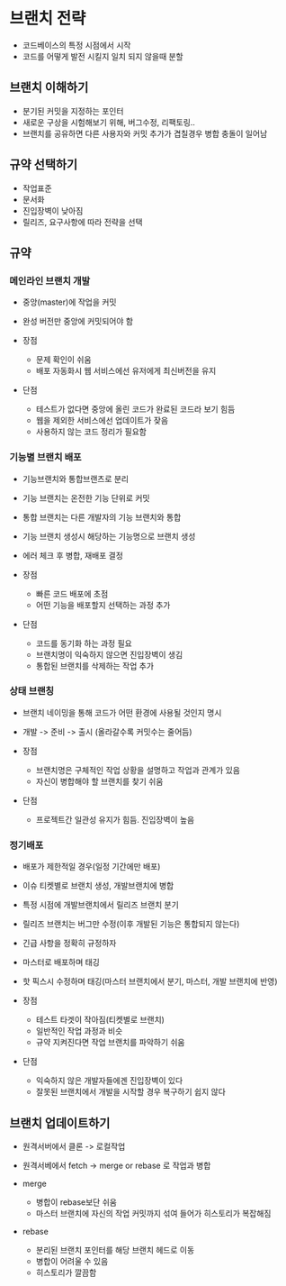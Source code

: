 # 브랜치 전략

- 코드베이스의 특정 시점에서 시작
- 코드를 어떻게 발전 시킬지 일치 되지 않을때 분할
	
## 브랜치 이해하기

- 분기된 커밋을 지정하는 포인터
- 새로운 구상을 시험해보기 위해, 버그수정, 리팩토링..
- 브랜치를 공유하면 다른 사용자와 커밋 추가가 겹칠경우 병합 충돌이 일어남		

## 규약 선택하기

- 작업표준
- 문서화
- 진입장벽이 낮아짐
- 릴리즈, 요구사항에 따라 전략을 선택

## 규약

### 메인라인 브랜치 개발

- 중앙(master)에 작업을 커밋
- 완성 버전만 중앙에 커밋되어야 함
- 장점

	- 문제 확인이 쉬움
	- 배포 자동화시 웹 서비스에선 유저에게 최신버전을 유지

- 단점

	- 테스트가 없다면 중앙에 올린 코드가 완료된 코드라 보기 힘듬
	- 웹을 제외한 서비스에선 업데이트가 잦음
	- 사용하지 않는 코드 정리가 필요함

### 기능별 브랜치 배포

- 기능브랜치와 통합브랜츠로 분리
- 기능 브랜치는 온전한 기능 단위로 커밋
- 통합 브랜치는 다른 개발자의 기능 브랜치와 통합
- 기능 브랜치 생성시 해당하는 기능명으로 브랜치 생성
- 에러 체크 후 병합, 재배포 결정
- 장점

	- 빠른 코드 배포에 초점
	- 어떤 기능을 배포할지 선택하는 과정 추가

- 단점

	- 코드를 동기화 하는 과정 필요
	- 브랜치명이 익숙하지 않으면 진입장벽이 생김
	- 통합된 브랜치를 삭제하는 작업 추가

### 상태 브랜칭

- 브랜치 네이밍을 통해 코드가 어떤 환경에 사용될 것인지 명시
- 개발 -> 준비 -> 출시 (올라갈수록 커밋수는 줄어듬) 
- 장점

	- 브랜치명은 구체적인 작업 상황을 설명하고 작업과 관계가 있음
	- 자신이 병합해야 할 브랜치를 찾기 쉬움

- 단점

	- 프로젝트간 일관성 유지가 힘듬. 진입장벽이 높음

### 정기배포

- 배포가 제한적일 경우(일정 기간에만 배포)
- 이슈 티켓별로 브랜치 생성, 개발브랜치에 병합
- 특정 시점에 개발브랜치에서 릴리즈 브랜치 분기
- 릴리즈 브랜치는 버그만 수정(이후 개발된 기능은 통합되지 않는다)
- 긴급 사항을 정확히 규정하자
- 마스터로 배포하며 태깅
- 핫 픽스시 수정하며 태깅(마스터 브랜치에서 분기, 마스터, 개발 브랜치에 반영)
- 장점 

	- 테스트 타겟이 작아짐(티켓별로 브랜치)
	- 일반적인 작업 과정과 비슷
	- 규약 지켜진다면 작업 브랜치를 파악하기 쉬움

- 단점

	- 익숙하지 않은 개발자들에겐 진입장벽이 있다
	- 잘못된 브랜치에서 개발을 시작할 경우 복구하기 쉽지 않다

## 브랜치 업데이트하기

- 원격서버에서 클론 -> 로컬작업 
- 원격서베에서 fetch -> merge or rebase 로 작업과 병합
- merge 

	- 병합이 rebase보단 쉬움
	- 마스터 브랜치에 자신의 작업 커밋까지 섞여 들어가 히스토리가 복잡해짐

- rebase

	- 분리된 브랜치 포인터를 해당 브랜치 헤드로 이동
	- 병합이 어려울 수 있음
	- 히스토리가 깔끔함

